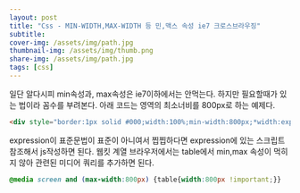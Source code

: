 ```yaml
---
layout: post
title: "Css - MIN-WIDTH,MAX-WIDTH 등 민,맥스 속성 ie7 크로스브라우징"
subtitle: 
cover-img: /assets/img/path.jpg
thumbnail-img: /assets/img/thumb.png
share-img: /assets/img/path.jpg
tags: [css]
---
```

일단 알다시피 min속성과, max속성은 ie7이하에서는 안먹는다. 하지만 필요할때가 있는 법이라 꼼수를 부려본다. 아래 코드는 영역의 최소너비를 800px로 하는 예제다. 
<!--more-->

```html
<div style="border:1px solid #000;width:100%;min-width:800px;*width:expression(document.body.clientWidth < 800? '800px':'100%');">test</div>
```

expression이 표준문법이 표준이 아니여서 찝찝하다면 expression에 있는 스크립트 참조해서 js작성하면 된다. 웹킷 계열 브라우저에서는 table에서 min,max 속성이 먹히지 않아 관련된 미디어 쿼리를 추가하면 된다.
```css
@media screen and (max-width:800px) {table{width:800px !important;}}
```
